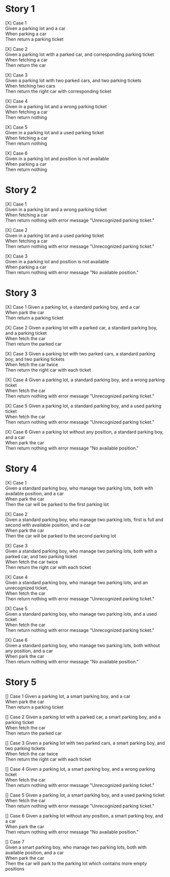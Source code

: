 # Story 1
[X] Case 1  
    Given a parking lot and a car  
    When parking a car  
    Then return a parking ticket

[X] Case 2  
    Given a parking lot with a parked car, and corresponding parking ticket  
    When fetching a car  
    Then return the car  

[X] Case 3  
    Given a parking lot with two parked cars, and two parking tickets  
    When fetching two cars  
    Then return the right car with corresponding ticket

[X] Case 4  
    Given in a parking lot and a wrong parking ticket  
    When fetching a car   
    Then return nothing  

[X] Case 5  
    Given in a parking lot and a used parking ticket  
    When fetching a car   
    Then return nothing  

[X] Case 6  
    Given in a parking lot and position is not available  
    When parking a car  
    Then return nothing 


# Story 2
[X] Case 1  
    Given in a parking lot and a wrong parking ticket  
    When fetching a car  
    Then return nothing with error message "Unrecognized parking ticket."  

[X] Case 2  
    Given in a parking lot and a used parking ticket  
    When fetching a car  
    Then return nothing with error message "Unrecognized parking ticket."

[X] Case 3  
    Given in a parking lot and position is not available  
    When parking a car  
    Then return nothing with error message "No available position."


# Story 3
[X] Case 1
    Given a parking lot, a standard parking boy, and a car  
    When park the car  
    Then return a parking ticket

[X] Case 2
    Given a parking lot with a parked car, a standard parking boy, and a parking ticket  
    When fetch the car  
    Then return the parked car

[X] Case 3
    Given a parking lot with two parked cars, a standard parking boy, and two parking tickets  
    When fetch the car twice  
    Then return the right car with each ticket

[X] Case 4
    Given a parking lot, a standard parking boy, and a wrong parking ticket  
    When fetch the car  
    Then return nothing with error message "Unrecognized parking ticket.”

[X] Case 5
    Given a parking lot, a standard parking boy, and a used parking ticket  
    When fetch the car  
    Then return nothing with error message "Unrecognized parking ticket."

[X] Case 6
    Given a parking lot without any position, a standard parking boy, and a car  
    When park the car  
    Then return nothing with error message "No available position."  


# Story 4
[X] Case 1  
    Given a standard parking boy, who manage two parking lots, both with available position, and a car  
    When park the car  
    Then the car will be parked to the first parking lot  

[X] Case 2  
    Given a standard parking boy, who manage two parking lots, first is full and second with available position, and a car  
    When park the car  
    Then the car will be parked to the second parking lot  

[X] Case 3  
    Given a standard parking boy, who manage two parking lots, both with a parked car, and two parking ticket  
    When fetch the car twice  
    Then return the right car with each ticket  

[X] Case 4  
    Given a standard parking boy, who manage two parking lots, and an unrecognized ticket,  
    When fetch the car  
    Then return nothing with error message "Unrecognized parking ticket."  

[X] Case 5  
    Given a standard parking boy, who manage two parking lots, and a used ticket  
    When fetch the car  
    Then return nothing with error message "Unrecognized parking ticket."  

[X] Case 6  
    Given a standard parking boy, who manage two parking lots, both without any position, and a car  
    When park the car  
    Then return nothing with error message "No available position."  


# Story 5
[] Case 1
    Given a parking lot, a smart parking boy, and a car  
    When park the car  
    Then return a parking ticket

[] Case 2
    Given a parking lot with a parked car, a smart parking boy, and a parking ticket  
    When fetch the car  
    Then return the parked car

[] Case 3
    Given a parking lot with two parked cars, a smart parking boy, and two parking tickets  
    When fetch the car twice  
    Then return the right car with each ticket

[] Case 4
    Given a parking lot, a smart parking boy, and a wrong parking ticket  
    When fetch the car  
    Then return nothing with error message "Unrecognized parking ticket.”

[] Case 5
    Given a parking lot, a smart parking boy, and a used parking ticket  
    When fetch the car  
    Then return nothing with error message "Unrecognized parking ticket."

[] Case 6
    Given a parking lot without any position, a smart parking boy, and a car  
    When park the car  
    Then return nothing with error message "No available position."

[] Case 7  
    Given a smart parking boy, who manage two parking lots, both with available position, and a car  
    When park the car  
    Then the car will park to the parking lot which contains more empty positions
